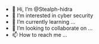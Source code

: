 - 👋 Hi, I’m @Stealph-hidra
- 👀 I’m interested in cyber security
- 🌱 I’m currently learning ...
- 💞️ I’m looking to collaborate on ...
- 📫 How to reach me ...

<!---
Stealph-hidra/Stealph-hidra is a ✨ special ✨ repository because its `README.md` (this file) appears on your GitHub profile.
You can click the Preview link to take a look at your changes.
--->
